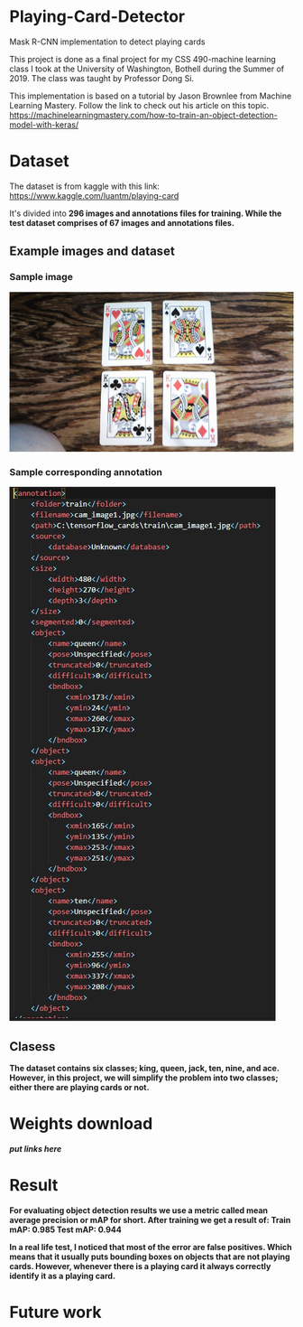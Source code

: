 # Playing-Card-Detector
Mask R-CNN implementation to detect playing cards

This project is done as a final project for my CSS 490-machine learning class I took at the University of Washington, Bothell during the Summer of 2019. The class was taught by Professor Dong Si.

This implementation is based on a tutorial by Jason Brownlee from Machine Learning Mastery.
Follow the link to check out his article on this topic.
https://machinelearningmastery.com/how-to-train-an-object-detection-model-with-keras/

# Dataset
The dataset is from kaggle with this link:
https://www.kaggle.com/luantm/playing-card

It's divided into <b>296<b> images and annotations files for <b>training<b>. While the <b>test<b> dataset comprises of <b>67<b> images and annotations files.
  
## Example images and dataset
### Sample image
![sample image](sample_image.jpg)

### Sample corresponding annotation
![sample annotation](sample_annotations.jpg)

## Clasess
The dataset contains six classes; king, queen, jack, ten, nine, and ace.
However, in this project, we will simplify the problem into two classes; <b>either there are playing cards or not.<b>
  
# Weights download
*put links here*

# Result
For evaluating object detection results we use a metric called mean average precision or mAP for short.
After training we get a result of:
Train mAP: 0.985
Test mAP: 0.944

In a real life test, I noticed that most of the error are false positives. Which means that it usually puts bounding boxes on objects that are not playing cards. However, whenever there is a playing card it always correctly identify it as a playing card.

# Future work
